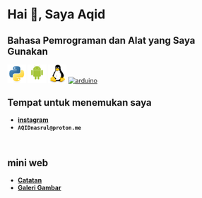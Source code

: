 <h1>Hai 👋, Saya Aqid</h1>

<h2> Bahasa Pemrograman dan Alat yang Saya Gunakan</h2>
<p>
<p><a target="_blank" href="https://raw.githubusercontent.com/devicons/devicon/master/icons/python/python-original.svg" style="display: inline-block;"><img src="https://raw.githubusercontent.com/devicons/devicon/master/icons/python/python-original.svg" alt="python" width="42" height="42" /></a>
<a target="_blank" href="https://raw.githubusercontent.com/devicons/devicon/master/icons/android/android-original-wordmark.svg" style="display: inline-block;"><img src="https://raw.githubusercontent.com/devicons/devicon/master/icons/android/android-original-wordmark.svg" alt="android" width="42" height="42" /></a>
<a target="_blank" href="https://raw.githubusercontent.com/devicons/devicon/master/icons/linux/linux-original.svg" style="display: inline-block;"><img src="https://raw.githubusercontent.com/devicons/devicon/master/icons/linux/linux-original.svg" alt="linux" width="42" height="42" /></a>
<a target="_blank" href="https://cdn.worldvectorlogo.com/logos/arduino-1.svg" style="display: inline-block;"><img src="https://cdn.worldvectorlogo.com/logos/arduino-1.svg" alt="arduino" width="42" height="42" /></a></p>

<h2>Tempat untuk menemukan saya</h2>


 * [**instagram**](https://www.instagram.com/aqid_nasrul/)
 * **`AQIDnasrul@proton.me`** 

<br>

<h2>mini web</h2>


* [**Catatan**](catatan.md)
* [**Galeri Gambar**](image.md)
